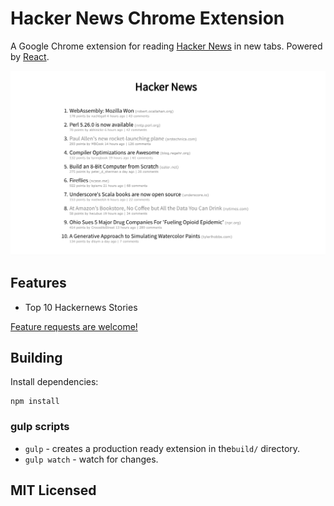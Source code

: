 # Hacker News Chrome Extension

A Google Chrome extension for reading [Hacker News](https://news.ycombinator.com) in new tabs.
Powered by [React](http://facebook.github.io/react).

![Screenshot](https://github.com/samcorin/hackernews-newtab-ext/blob/master/assets/images/screenshot.png)

## Features

* Top 10 Hackernews Stories


[Feature requests are welcome!](https://github.com/samcorin/hackernews-newtab-ext/issues/new)



## Building

Install dependencies:

```
npm install
```

### gulp scripts

* `gulp` - creates a production ready extension in the`build/` directory.
* `gulp watch` - watch for changes.

## MIT Licensed
